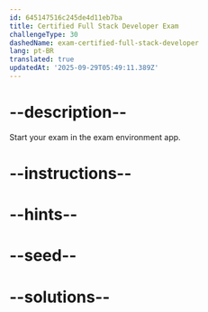 ```yaml
---
id: 645147516c245de4d11eb7ba
title: Certified Full Stack Developer Exam
challengeType: 30
dashedName: exam-certified-full-stack-developer
lang: pt-BR
translated: true
updatedAt: '2025-09-29T05:49:11.389Z'
---
```


# --description--

Start your exam in the exam environment app.

# --instructions--

# --hints--

# --seed--

# --solutions--

